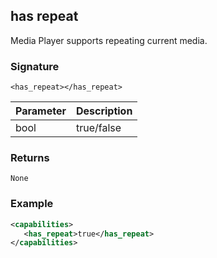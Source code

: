 ## has repeat

Media Player supports repeating current media.

### Signature

`<has_repeat></has_repeat>`


| Parameter | Description |
| --- | --- |
| bool | true/false |


### Returns

`None`


### Example

```xml
<capabilities>
   <has_repeat>true</has_repeat>
</capabilities>
```
